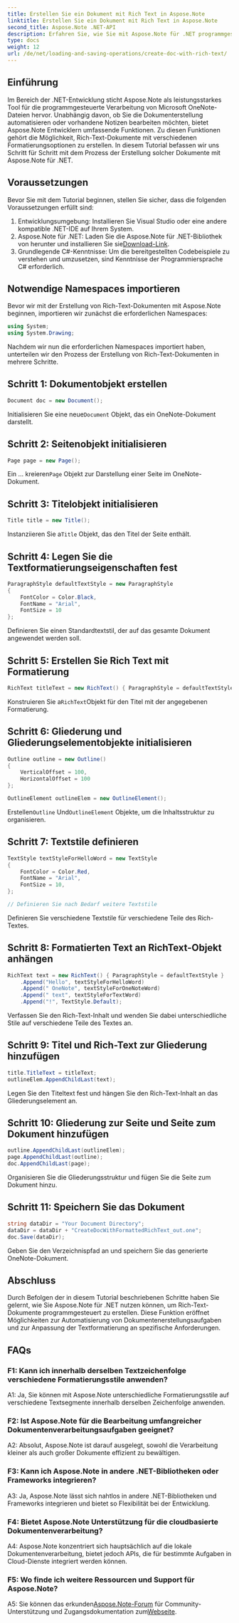 ```yaml
---
title: Erstellen Sie ein Dokument mit Rich Text in Aspose.Note
linktitle: Erstellen Sie ein Dokument mit Rich Text in Aspose.Note
second_title: Aspose.Note .NET-API
description: Erfahren Sie, wie Sie mit Aspose.Note für .NET programmgesteuert Rich-Text-Dokumente erstellen. Schritt-für-Schritt-Anleitung mit Codebeispielen.
type: docs
weight: 12
url: /de/net/loading-and-saving-operations/create-doc-with-rich-text/
---
```

## Einführung

Im Bereich der .NET-Entwicklung sticht Aspose.Note als leistungsstarkes Tool für die programmgesteuerte Verarbeitung von Microsoft OneNote-Dateien hervor. Unabhängig davon, ob Sie die Dokumenterstellung automatisieren oder vorhandene Notizen bearbeiten möchten, bietet Aspose.Note Entwicklern umfassende Funktionen. Zu diesen Funktionen gehört die Möglichkeit, Rich-Text-Dokumente mit verschiedenen Formatierungsoptionen zu erstellen. In diesem Tutorial befassen wir uns Schritt für Schritt mit dem Prozess der Erstellung solcher Dokumente mit Aspose.Note für .NET.

## Voraussetzungen

Bevor Sie mit dem Tutorial beginnen, stellen Sie sicher, dass die folgenden Voraussetzungen erfüllt sind:

1. Entwicklungsumgebung: Installieren Sie Visual Studio oder eine andere kompatible .NET-IDE auf Ihrem System.
2.  Aspose.Note für .NET: Laden Sie die Aspose.Note für .NET-Bibliothek von herunter und installieren Sie sie[Download-Link](https://releases.aspose.com/note/net/).
3. Grundlegende C#-Kenntnisse: Um die bereitgestellten Codebeispiele zu verstehen und umzusetzen, sind Kenntnisse der Programmiersprache C# erforderlich.

## Notwendige Namespaces importieren

Bevor wir mit der Erstellung von Rich-Text-Dokumenten mit Aspose.Note beginnen, importieren wir zunächst die erforderlichen Namespaces:

```csharp
using System;
using System.Drawing;
```

Nachdem wir nun die erforderlichen Namespaces importiert haben, unterteilen wir den Prozess der Erstellung von Rich-Text-Dokumenten in mehrere Schritte.

## Schritt 1: Dokumentobjekt erstellen

```csharp
Document doc = new Document();
```

 Initialisieren Sie eine neue`Document` Objekt, das ein OneNote-Dokument darstellt.

## Schritt 2: Seitenobjekt initialisieren

```csharp
Page page = new Page();
```

 Ein ... kreieren`Page` Objekt zur Darstellung einer Seite im OneNote-Dokument.

## Schritt 3: Titelobjekt initialisieren

```csharp
Title title = new Title();
```

 Instanziieren Sie a`Title` Objekt, das den Titel der Seite enthält.

## Schritt 4: Legen Sie die Textformatierungseigenschaften fest

```csharp
ParagraphStyle defaultTextStyle = new ParagraphStyle
{
    FontColor = Color.Black,
    FontName = "Arial",
    FontSize = 10
};
```

Definieren Sie einen Standardtextstil, der auf das gesamte Dokument angewendet werden soll.

## Schritt 5: Erstellen Sie Rich Text mit Formatierung

```csharp
RichText titleText = new RichText() { ParagraphStyle = defaultTextStyle }.Append("Title!");
```

 Konstruieren Sie a`RichText`Objekt für den Titel mit der angegebenen Formatierung.

## Schritt 6: Gliederung und Gliederungselementobjekte initialisieren

```csharp
Outline outline = new Outline()
{
    VerticalOffset = 100,
    HorizontalOffset = 100
};

OutlineElement outlineElem = new OutlineElement();
```

 Erstellen`Outline` Und`OutlineElement` Objekte, um die Inhaltsstruktur zu organisieren.

## Schritt 7: Textstile definieren

```csharp
TextStyle textStyleForHelloWord = new TextStyle
{
    FontColor = Color.Red,
    FontName = "Arial",
    FontSize = 10,
};

// Definieren Sie nach Bedarf weitere Textstile
```

Definieren Sie verschiedene Textstile für verschiedene Teile des Rich-Textes.

## Schritt 8: Formatierten Text an RichText-Objekt anhängen

```csharp
RichText text = new RichText() { ParagraphStyle = defaultTextStyle }
    .Append("Hello", textStyleForHelloWord)
    .Append(" OneNote", textStyleForOneNoteWord)
    .Append(" text", textStyleForTextWord)
    .Append("!", TextStyle.Default);
```

Verfassen Sie den Rich-Text-Inhalt und wenden Sie dabei unterschiedliche Stile auf verschiedene Teile des Textes an.

## Schritt 9: Titel und Rich-Text zur Gliederung hinzufügen

```csharp
title.TitleText = titleText;
outlineElem.AppendChildLast(text);
```

Legen Sie den Titeltext fest und hängen Sie den Rich-Text-Inhalt an das Gliederungselement an.

## Schritt 10: Gliederung zur Seite und Seite zum Dokument hinzufügen

```csharp
outline.AppendChildLast(outlineElem);
page.AppendChildLast(outline);
doc.AppendChildLast(page);
```

Organisieren Sie die Gliederungsstruktur und fügen Sie die Seite zum Dokument hinzu.

## Schritt 11: Speichern Sie das Dokument

```csharp
string dataDir = "Your Document Directory";
dataDir = dataDir + "CreateDocWithFormattedRichText_out.one";
doc.Save(dataDir);
```

Geben Sie den Verzeichnispfad an und speichern Sie das generierte OneNote-Dokument.

## Abschluss

Durch Befolgen der in diesem Tutorial beschriebenen Schritte haben Sie gelernt, wie Sie Aspose.Note für .NET nutzen können, um Rich-Text-Dokumente programmgesteuert zu erstellen. Diese Funktion eröffnet Möglichkeiten zur Automatisierung von Dokumentenerstellungsaufgaben und zur Anpassung der Textformatierung an spezifische Anforderungen.

## FAQs

### F1: Kann ich innerhalb derselben Textzeichenfolge verschiedene Formatierungsstile anwenden?

A1: Ja, Sie können mit Aspose.Note unterschiedliche Formatierungsstile auf verschiedene Textsegmente innerhalb derselben Zeichenfolge anwenden.

### F2: Ist Aspose.Note für die Bearbeitung umfangreicher Dokumentenverarbeitungsaufgaben geeignet?

A2: Absolut, Aspose.Note ist darauf ausgelegt, sowohl die Verarbeitung kleiner als auch großer Dokumente effizient zu bewältigen.

### F3: Kann ich Aspose.Note in andere .NET-Bibliotheken oder Frameworks integrieren?

A3: Ja, Aspose.Note lässt sich nahtlos in andere .NET-Bibliotheken und Frameworks integrieren und bietet so Flexibilität bei der Entwicklung.

### F4: Bietet Aspose.Note Unterstützung für die cloudbasierte Dokumentenverarbeitung?

A4: Aspose.Note konzentriert sich hauptsächlich auf die lokale Dokumentenverarbeitung, bietet jedoch APIs, die für bestimmte Aufgaben in Cloud-Dienste integriert werden können.

### F5: Wo finde ich weitere Ressourcen und Support für Aspose.Note?

 A5: Sie können das erkunden[Aspose.Note-Forum](https://forum.aspose.com/c/note/28) für Community-Unterstützung und Zugangsdokumentation zum[Webseite](https://reference.aspose.com/note/net/).